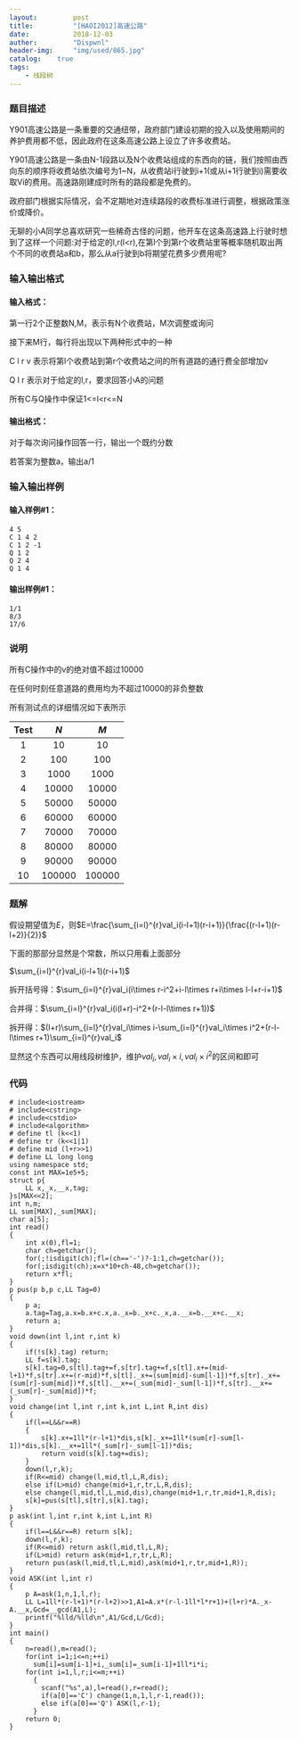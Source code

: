 ```yaml
---
layout:         post
title:          "[HAOI2012]高速公路"
date:           2018-12-03
auther:         "Dispwnl"
header-img:     "img/used/865.jpg"
catalog:    true
tags:
    - 线段树
---
```

### 题目描述
Y901高速公路是一条重要的交通纽带，政府部门建设初期的投入以及使用期间的养护费用都不低，因此政府在这条高速公路上设立了许多收费站。

Y901高速公路是一条由N-1段路以及N个收费站组成的东西向的链，我们按照由西向东的顺序将收费站依次编号为1~N，从收费站i行驶到i+1(或从i+1行驶到i)需要收取Vi的费用。高速路刚建成时所有的路段都是免费的。

政府部门根据实际情况，会不定期地对连续路段的收费标准进行调整，根据政策涨价或降价。

无聊的小A同学总喜欢研究一些稀奇古怪的问题，他开车在这条高速路上行驶时想到了这样一个问题:对于给定的l,r(l<r),在第l个到第r个收费站里等概率随机取出两个不同的收费站a和b，那么从a行驶到b将期望花费多少费用呢?

### 输入输出格式
#### 输入格式：
第一行2个正整数N,M，表示有N个收费站，M次调整或询问

接下来M行，每行将出现以下两种形式中的一种

C l r v 表示将第l个收费站到第r个收费站之间的所有道路的通行费全部增加v

Q l r 表示对于给定的l,r，要求回答小A的问题

所有C与Q操作中保证1<=l<r<=N

#### 输出格式：
对于每次询问操作回答一行，输出一个既约分数

若答案为整数a，输出a/1

### 输入输出样例
#### 输入样例#1： 
```
4 5
C 1 4 2
C 1 2 -1
Q 1 2
Q 2 4
Q 1 4
```
#### 输出样例#1： 
```
1/1
8/3
17/6
```
### 说明
所有C操作中的v的绝对值不超过10000

在任何时刻任意道路的费用均为不超过10000的非负整数

所有测试点的详细情况如下表所示

|Test| $N$ | $M$ |
| :-----------: | :-----------: | :-----------: |
|$1$  |  $10$  |  $10$|
|$2$  |  $100$  |  $100$|
|$3$  |  $1000$  |  $1000$|
|$4$  |  $10000$  |  $10000$|
|$5$  |  $50000$  |  $50000$|
|$6$  |  $60000$  |  $60000$|
|$7$  |  $70000$  |  $70000$|
|$8$  |  $80000$  |  $80000$|
|$9$  |  $90000$  |  $90000$|
|$10$ |  $100000$ |  $100000$|

### 题解
假设期望值为$E$，则$E=\frac{\sum_{i=l}^{r}val_i(i-l+1)(r-i+1)}{\frac{(r-l+1)(r-l+2)}{2}}$

下面的那部分显然是个常数，所以只用看上面部分

$\sum_{i=l}^{r}val_i(i-l+1)(r-i+1)$

拆开括号得：$\sum_{i=l}^{r}val_i(i\times r-i^2+i-l\times r+i\times l-l+r-i+1)$

合并得：$\sum_{i=l}^{r}val_i(i(l+r)-i^2+(r-l-l\times r+1))$

拆开得：$(l+r)\sum_{i=l}^{r}val_i\times i-\sum_{i=l}^{r}val_i\times i^2+(r-l-l\times r+1)\sum_{i=l}^{r}val_i$

显然这个东西可以用线段树维护，维护$val_i,val_i\times i,val_i\times i^2$的区间和即可

### 代码
```
# include<iostream>
# include<cstring>
# include<cstdio>
# include<algorithm>
# define tl (k<<1)
# define tr (k<<1|1)
# define mid (l+r>>1)
# define LL long long
using namespace std;
const int MAX=1e5+5;
struct p{
	LL x,_x,__x,tag;
}s[MAX<<2];
int n,m;
LL sum[MAX],_sum[MAX];
char a[5];
int read()
{
	int x(0),fl=1;
	char ch=getchar();
	for(;!isdigit(ch);fl=(ch=='-')?-1:1,ch=getchar());
	for(;isdigit(ch);x=x*10+ch-48,ch=getchar());
	return x*fl;
}
p pus(p b,p c,LL Tag=0)
{
	p a;
	a.tag=Tag,a.x=b.x+c.x,a._x=b._x+c._x,a.__x=b.__x+c.__x;
	return a;
}
void down(int l,int r,int k)
{
	if(!s[k].tag) return;
	LL f=s[k].tag;
	s[k].tag=0,s[tl].tag+=f,s[tr].tag+=f,s[tl].x+=(mid-l+1)*f,s[tr].x+=(r-mid)*f,s[tl]._x+=(sum[mid]-sum[l-1])*f,s[tr]._x+=(sum[r]-sum[mid])*f,s[tl].__x+=(_sum[mid]-_sum[l-1])*f,s[tr].__x+=(_sum[r]-_sum[mid])*f;
}
void change(int l,int r,int k,int L,int R,int dis)
{
	if(l==L&&r==R)
	{
		s[k].x+=1ll*(r-l+1)*dis,s[k]._x+=1ll*(sum[r]-sum[l-1])*dis,s[k].__x+=1ll*(_sum[r]-_sum[l-1])*dis;
		return void(s[k].tag+=dis);
	}
	down(l,r,k);
	if(R<=mid) change(l,mid,tl,L,R,dis);
	else if(L>mid) change(mid+1,r,tr,L,R,dis);
	else change(l,mid,tl,L,mid,dis),change(mid+1,r,tr,mid+1,R,dis);
	s[k]=pus(s[tl],s[tr],s[k].tag);
}
p ask(int l,int r,int k,int L,int R)
{
	if(l==L&&r==R) return s[k];
	down(l,r,k);
	if(R<=mid) return ask(l,mid,tl,L,R);
	if(L>mid) return ask(mid+1,r,tr,L,R);
	return pus(ask(l,mid,tl,L,mid),ask(mid+1,r,tr,mid+1,R));
}
void ASK(int l,int r)
{
	p A=ask(1,n,1,l,r);
	LL L=1ll*(r-l+1)*(r-l+2)>>1,A1=A.x*(r-l-1ll*l*r+1)+(l+r)*A._x-A.__x,Gcd=__gcd(A1,L);
	printf("%lld/%lld\n",A1/Gcd,L/Gcd);
}
int main()
{
	n=read(),m=read();
	for(int i=1;i<=n;++i)
	  sum[i]=sum[i-1]+i,_sum[i]=_sum[i-1]+1ll*i*i;
	for(int i=1,l,r;i<=m;++i)
	  {
	  	scanf("%s",a),l=read(),r=read();
	  	if(a[0]=='C') change(1,n,1,l,r-1,read());
	  	else if(a[0]=='Q') ASK(l,r-1);
	  }
	return 0;
}
```
